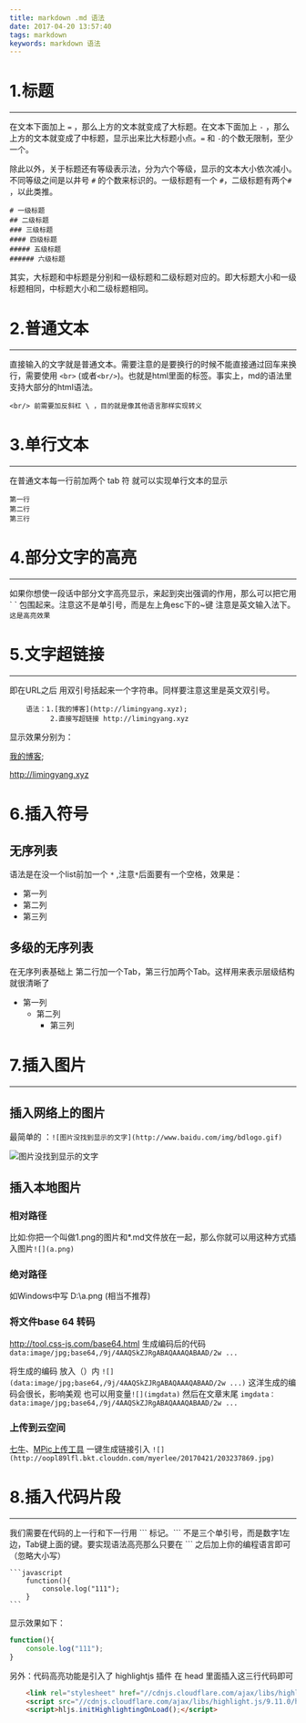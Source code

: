 ```yaml
---
title: markdown .md 语法
date: 2017-04-20 13:57:40
tags: markdown
keywords: markdown 语法 
---
```

 # 1.标题
---------
在文本下面加上 `=` ，那么上方的文本就变成了大标题。在文本下面加上 `-` ，那么上方的文本就变成了中标题，显示出来比大标题小点。`=` 和 `-`的个数无限制，至少一个。

除此以外，关于标题还有等级表示法，分为六个等级，显示的文本大小依次减小。不同等级之间是以井号  `#`  的个数来标识的。一级标题有一个 `#`，二级标题有两个`#` ，以此类推。
<!-- more --> 
```
# 一级标题
## 二级标题
### 三级标题
#### 四级标题
##### 五级标题
###### 六级标题
```

其实，大标题和中标题是分别和一级标题和二级标题对应的。即大标题大小和一级标题相同，中标题大小和二级标题相同。

# 2.普通文本
---------------
直接输入的文字就是普通文本。需要注意的是要换行的时候不能直接通过回车来换行，需要使用 `<br>` (或者`<br/>`)。也就是html里面的标签。事实上，md的语法里支持大部分的html语法。


	<br/> 前需要加反斜杠 \ ，目的就是像其他语言那样实现转义
# 3.单行文本
---------------
在普通文本每一行前加两个 tab 符 就可以实现单行文本的显示

	第一行
    第二行
    第三行
# 4.部分文字的高亮
---------------

如果你想使一段话中部分文字高亮显示，来起到突出强调的作用，那么可以把它用 \`  \` 包围起来。注意这不是单引号，而是左上角esc下的~键 注意是英文输入法下。  `这是高亮效果`

# 5.文字超链接
---------------

即在URL之后 用双引号括起来一个字符串。同样要注意这里是英文双引号。

		语法：1.[我的博客](http://limingyang.xyz);
              2.直接写超链接 http://limingyang.xyz
显示效果分别为：
	
[我的博客](http://limingyang.xyz);

http://limingyang.xyz

# 6.插入符号
<!------------------->

## 无序列表
语法是在没一个list前加一个 `*` ,注意`*`后面要有一个空格，效果是：

* 第一列
* 第二列
* 第三列

## 多级的无序列表 
在无序列表基础上 第二行加一个Tab，第三行加两个Tab。这样用来表示层级结构就很清晰了
* 第一列
	* 第二列
		* 第三列

# 7.插入图片
---------------
 ## 插入网络上的图片
 最简单的 ：`![图片没找到显示的文字](http://www.baidu.com/img/bdlogo.gif)` 
 
![图片没找到显示的文字](http://www.baidu.com/img/bdlogo.gif)

## 插入本地图片
### 相对路径

比如:你把一个叫做1.png的图片和*.md文件放在一起，那么你就可以用这种方式插入图片`![](a.png)`

### 绝对路径

如Windows中写  D:\a.png (相当不推荐)

### 将文件base 64 转码

  http://tool.css-js.com/base64.html 生成编码后的代码 `data:image/jpg;base64,/9j/4AAQSkZJRgABAQAAAQABAAD/2w ... `
  
 将生成的编码 放入（）内 `![](data:image/jpg;base64,/9j/4AAQSkZJRgABAQAAAQABAAD/2w ...)`
 这洋生成的编码会很长，影响美观 也可以用变量`![](imgdata)` 然后在文章末尾 `imgdata：data:image/jpg;base64,/9j/4AAQSkZJRgABAQAAAQABAAD/2w ... `
 
### 上传到云空间
 [七牛](https://www.qiniu.com/)、[MPic上传工具](http://mpic.lzhaofu.cn/) 一键生成链接引入
 `![](http://oopl89lfl.bkt.clouddn.com/myerlee/20170421/203237869.jpg)`
 

# 8.插入代码片段
---------------
我们需要在代码的上一行和下一行用 \`\`\` 标记。\`\`\` 不是三个单引号，而是数字1左边，Tab键上面的键。要实现语法高亮那么只要在  \`\`\` 之后加上你的编程语言即可（忽略大小写）

	```javascript
		function(){
			console.log("111");
		}
	```
显示效果如下：
```javascript
function(){
	console.log("111");
}
```
另外：代码高亮功能是引入了 highlightjs 插件 在 head 里面插入这三行代码即可
```html
	<link rel="stylesheet" href="//cdnjs.cloudflare.com/ajax/libs/highlight.js/9.11.0/styles/default.min.css">
	<script src="//cdnjs.cloudflare.com/ajax/libs/highlight.js/9.11.0/highlight.min.js"></script>
	<script>hljs.initHighlightingOnLoad();</script>
```




 
 
 
 




